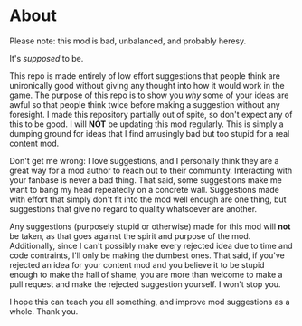 # About
Please note: this mod is bad, unbalanced, and probably heresy.

It's *supposed* to be.

This repo is made entirely of low effort suggestions that people think are unironically good without giving any thought into how it would work in the game. The purpose of this repo is to show you *why* some of your ideas are awful so that people think twice before making a suggestion without any foresight. I made this repository partially out of spite, so don't expect any of this to be good. I will **NOT** be updating this mod regularly. This is simply a dumping ground for ideas that I find amusingly bad but too stupid for a real content mod.

Don't get me wrong: I love suggestions, and I personally think they are a great way for a mod author to reach out to their community. Interacting with your fanbase is never a bad thing. That said, some suggestions make me want to bang my head repeatedly on a concrete wall. Suggestions made with effort that simply don't fit into the mod well enough are one thing, but suggestions that give no regard to quality whatsoever are another.

Any suggestions (purposely stupid or otherwise) made for this mod will **not** be taken, as that goes against the spirit and purpose of the mod. Additionally, since I can't possibly make every rejected idea due to time and code contraints, I'll only be making the dumbest ones. That said, if you've rejected an idea for your content mod and you believe it to be stupid enough to make the hall of shame, you are more than welcome to make a pull request and make the rejected suggestion yourself. I won't stop you.

I hope this can teach you all something, and improve mod suggestions as a whole. Thank you.
